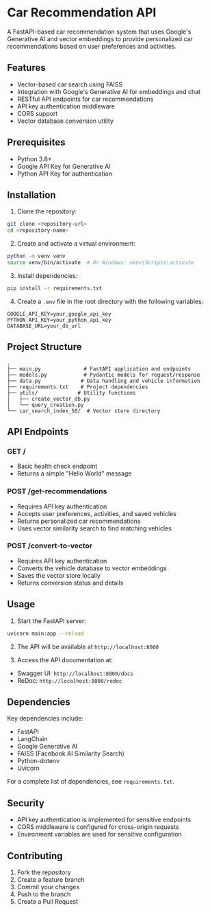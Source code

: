 # Car Recommendation API

A FastAPI-based car recommendation system that uses Google's Generative AI and vector embeddings to provide personalized car recommendations based on user preferences and activities.

## Features

- Vector-based car search using FAISS
- Integration with Google's Generative AI for embeddings and chat
- RESTful API endpoints for car recommendations
- API key authentication middleware
- CORS support
- Vector database conversion utility

## Prerequisites

- Python 3.8+
- Google API Key for Generative AI
- Python API Key for authentication

## Installation

1. Clone the repository:
```bash
git clone <repository-url>
cd <repository-name>
```

2. Create and activate a virtual environment:
```bash
python -m venv venv
source venv/bin/activate  # On Windows: venv\Scripts\activate
```

3. Install dependencies:
```bash
pip install -r requirements.txt
```

4. Create a `.env` file in the root directory with the following variables:
```
GOOGLE_API_KEY=your_google_api_key
PYTHON_API_KEY=your_python_api_key
DATABASE_URL=your_db_url
```

## Project Structure

```
.
├── main.py              # FastAPI application and endpoints
├── models.py            # Pydantic models for request/response
├── data.py             # Data handling and vehicle information
├── requirements.txt    # Project dependencies
├── utils/             # Utility functions
│   ├── create_vector_db.py
│   └── query_creation.py
└── car_search_index_50/  # Vector store directory
```

## API Endpoints

### GET /
- Basic health check endpoint
- Returns a simple "Hello World" message

### POST /get-recommendations
- Requires API key authentication
- Accepts user preferences, activities, and saved vehicles
- Returns personalized car recommendations
- Uses vector similarity search to find matching vehicles

### POST /convert-to-vector
- Requires API key authentication
- Converts the vehicle database to vector embeddings
- Saves the vector store locally
- Returns conversion status and details

## Usage

1. Start the FastAPI server:
```bash
uvicorn main:app --reload
```

2. The API will be available at `http://localhost:8000`

3. Access the API documentation at:
- Swagger UI: `http://localhost:8000/docs`
- ReDoc: `http://localhost:8000/redoc`

## Dependencies

Key dependencies include:
- FastAPI
- LangChain
- Google Generative AI
- FAISS (Facebook AI Similarity Search)
- Python-dotenv
- Uvicorn

For a complete list of dependencies, see `requirements.txt`.

## Security

- API key authentication is implemented for sensitive endpoints
- CORS middleware is configured for cross-origin requests
- Environment variables are used for sensitive configuration

## Contributing

1. Fork the repository
2. Create a feature branch
3. Commit your changes
4. Push to the branch
5. Create a Pull Request
